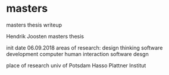 # masters
masters thesis writeup

Hendrik Joosten masters thesis

init date 06.09.2018
areas of research:
	design thinking
	software development
	computer human interaction
	software desgn
	
place of research
	univ of Potsdam
	Hasso Plattner Institut
